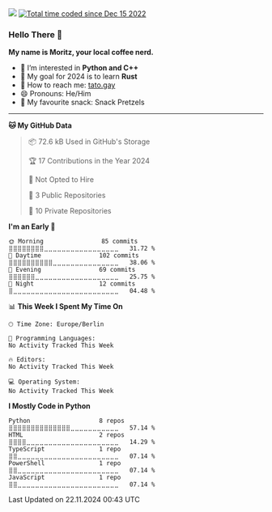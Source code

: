 <div align="left">
  <img src="https://komarev.com/ghpvc/?username=RealPotatoe&color=orange" >
  <a href="https://wakatime.com/@055ad605-78d0-4854-8a93-af21ba54a49f">
    <img src="https://wakatime.com/badge/user/055ad605-78d0-4854-8a93-af21ba54a49f.svg?color=orange" alt="Total time coded since Dec 15 2022" />
  </a>
</div>

### Hello There 👋

**My name is Moritz, your local coffee nerd.**

- 🧠 I’m interested in **Python and C++**
- 📖 My goal for 2024 is to learn **Rust**
- 💬 How to reach me: <a href="https://tato.gay">tato.gay</a>
- 😄 Pronouns: He/Him
- 🥨 My favourite snack: Snack Pretzels

---

<!--START_SECTION:waka-->
**🐱 My GitHub Data** 

> 📦 72.6 kB Used in GitHub's Storage 
 > 
> 🏆 17 Contributions in the Year 2024
 > 
> 🚫 Not Opted to Hire
 > 
> 📜 3 Public Repositories 
 > 
> 🔑 10 Private Repositories 
 > 
**I'm an Early 🐤** 

```text
🌞 Morning                85 commits          ⣿⣿⣿⣿⣿⣿⣿⣿⣀⣀⣀⣀⣀⣀⣀⣀⣀⣀⣀⣀⣀⣀⣀⣀⣀   31.72 % 
🌆 Daytime                102 commits         ⣿⣿⣿⣿⣿⣿⣿⣿⣿⣿⣀⣀⣀⣀⣀⣀⣀⣀⣀⣀⣀⣀⣀⣀⣀   38.06 % 
🌃 Evening                69 commits          ⣿⣿⣿⣿⣿⣿⣀⣀⣀⣀⣀⣀⣀⣀⣀⣀⣀⣀⣀⣀⣀⣀⣀⣀⣀   25.75 % 
🌙 Night                  12 commits          ⣿⣀⣀⣀⣀⣀⣀⣀⣀⣀⣀⣀⣀⣀⣀⣀⣀⣀⣀⣀⣀⣀⣀⣀⣀   04.48 % 
```


📊 **This Week I Spent My Time On** 

```text
🕑︎ Time Zone: Europe/Berlin

💬 Programming Languages: 
No Activity Tracked This Week

🔥 Editors: 
No Activity Tracked This Week

💻 Operating System: 
No Activity Tracked This Week
```

**I Mostly Code in Python** 

```text
Python                   8 repos             ⣿⣿⣿⣿⣿⣿⣿⣿⣿⣿⣿⣿⣿⣿⣀⣀⣀⣀⣀⣀⣀⣀⣀⣀⣀   57.14 % 
HTML                     2 repos             ⣿⣿⣿⣿⣀⣀⣀⣀⣀⣀⣀⣀⣀⣀⣀⣀⣀⣀⣀⣀⣀⣀⣀⣀⣀   14.29 % 
TypeScript               1 repo              ⣿⣿⣀⣀⣀⣀⣀⣀⣀⣀⣀⣀⣀⣀⣀⣀⣀⣀⣀⣀⣀⣀⣀⣀⣀   07.14 % 
PowerShell               1 repo              ⣿⣿⣀⣀⣀⣀⣀⣀⣀⣀⣀⣀⣀⣀⣀⣀⣀⣀⣀⣀⣀⣀⣀⣀⣀   07.14 % 
JavaScript               1 repo              ⣿⣿⣀⣀⣀⣀⣀⣀⣀⣀⣀⣀⣀⣀⣀⣀⣀⣀⣀⣀⣀⣀⣀⣀⣀   07.14 % 
```




 Last Updated on 22.11.2024 00:43 UTC
<!--END_SECTION:waka-->
